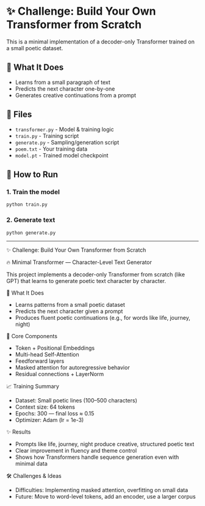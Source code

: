 
# ✨ Challenge: Build Your Own Transformer from Scratch

This is a minimal implementation of a decoder-only Transformer trained on a small poetic dataset.

## 🧠 What It Does

- Learns from a small paragraph of text  
- Predicts the next character one-by-one  
- Generates creative continuations from a prompt  

## 📁 Files

- `transformer.py` - Model & training logic  
- `train.py` - Training script  
- `generate.py` - Sampling/generation script  
- `poem.txt` - Your training data  
- `model.pt` - Trained model checkpoint  

## 🚀 How to Run

### 1. Train the model

    python train.py

### 2. Generate text

    python generate.py

---

✨ Challenge: Build Your Own Transformer from Scratch

🔥 Minimal Transformer — Character-Level Text Generator

This project implements a decoder-only Transformer from scratch (like GPT) that learns to generate poetic text character by character.

🧠 What It Does
- Learns patterns from a small poetic dataset
- Predicts the next character given a prompt
- Produces fluent poetic continuations (e.g., for words like life, journey, night)

🧱 Core Components
- Token + Positional Embeddings
- Multi-head Self-Attention
- Feedforward layers
- Masked attention for autoregressive behavior
- Residual connections + LayerNorm

📈 Training Summary
- Dataset: Small poetic lines (100–500 characters)
- Context size: 64 tokens
- Epochs: 300 — final loss ≈ 0.15
- Optimizer: Adam (lr = 1e-3)

✨ Results
- Prompts like life, journey, night produce creative, structured poetic text
- Clear improvement in fluency and theme control
- Shows how Transformers handle sequence generation even with minimal data

🛠 Challenges & Ideas
- Difficulties: Implementing masked attention, overfitting on small data
- Future: Move to word-level tokens, add an encoder, use a larger corpus
